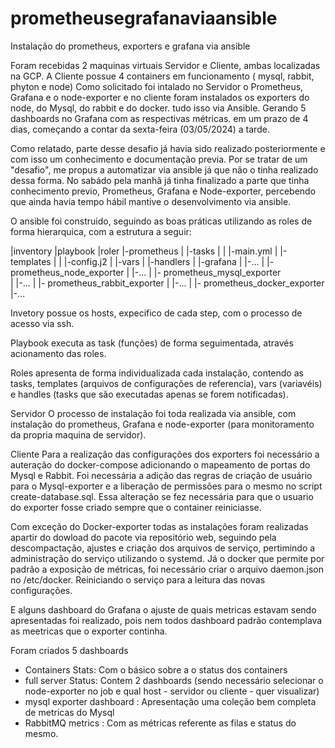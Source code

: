 # prometheusegrafanaviaansible
Instalação do prometheus, exporters e grafana via ansible

Foram recebidas 2 maquinas virtuais Servidor e Cliente, ambas localizadas na GCP.
A Cliente possue 4 containers em funcionamento ( mysql, rabbit, phyton e node)
Como solicitado foi intalado no Servidor o Prometheus, Grafana e o node-exporter e no cliente foram instalados os exporters do node, do Mysql, do rabbit e do docker. tudo isso via Ansible. Gerando 5 dashboards no Grafana com as respectivas métricas. em um prazo de 4 dias, começando a contar da sexta-feira (03/05/2024) a tarde.

Como relatado, parte desse desafio já havia sido realizado posteriormente e com isso um conhecimento e documentação previa.
Por se tratar de um "desafio", me propus a automatizar via ansible já que não o tinha realizado dessa forma. 
No sabádo pela manhã já tinha finalizado a parte que tinha conhecimento previo, Prometheus, Grafana e Node-exporter, percebendo que ainda havia tempo hábil mantive o desenvolvimento via ansible.
  
O ansible foi construido, seguindo as boas práticas utilizando as roles de forma hierarquica, com a estrutura a seguir:

|inventory
|playbook
|roler
    |-prometheus 
    |       |-tasks
    |       |     |-main.yml
    |       |-templates
    |       |     |-config.j2
    |       |-vars
    |       |-handlers
    |
    |-grafana
    |       |-...
    |
    |- prometheus_node_exporter
    |                      |-...
    |
    |- prometheus_mysql_exporter  
    |                      |-...
    |
    |- prometheus_rabbit_exporter
    |                      |-...
    |
    |- prometheus_docker_exporter
                       |-...

Invetory possue os hosts, expecifico de cada step, com o processo de acesso via ssh.

Playbook executa as task (funções) de forma seguimentada, através acionamento das roles.

Roles apresenta de forma individualizada cada instalação, contendo as tasks, templates (arquivos de configurações de referencia), vars (variavéis) e handles (tasks que são executadas apenas se forem notificadas).

Servidor
O processo de instalação foi toda realizada via ansible, com instalação do prometheus, Grafana e node-exporter (para monitoramento da propria maquina de servidor).

Cliente
Para a realização das configurações dos exporters foi necessário a auteração do docker-compose adicionando o mapeamento de portas do Mysql e Rabbit. 
Foi necessária a adição das regras de criação de usuário para o Mysql-exporter e a liberação de permissões para o mesmo no script create-database.sql. Essa alteração se fez necessária para que o usuario do exporter fosse criado sempre que o container reiniciasse.

Com exceção do Docker-exporter todas as instalações foram realizadas apartir do dowload do pacote via repositório web, seguindo pela descompactação, ajustes e criação dos arquivos de serviço, pertimindo a administração do serviço utilizando o systemd. Já o docker que permite por padrão a exposição de métricas, foi necessário criar o arquivo daemon.json no /etc/docker. Reiniciando o serviço para a leitura das novas configurações.
  
E alguns dashboard do Grafana o ajuste de quais metricas estavam sendo apresentadas foi realizado, pois nem todos dashboard padrão contemplava as meetricas que o exporter continha.

Foram criados 5 dashboards 
- Containers Stats: Com o básico sobre a o status dos containers
- full server Status: Contem 2 dashboards (sendo necessário selecionar o node-exporter no job e qual host - servidor ou cliente - quer visualizar)
- mysql exporter dashboard : Apresentação uma coleção bem completa de metricas do Mysql
- RabbitMQ metrics : Com as métricas referente as filas e status do mesmo.


  
